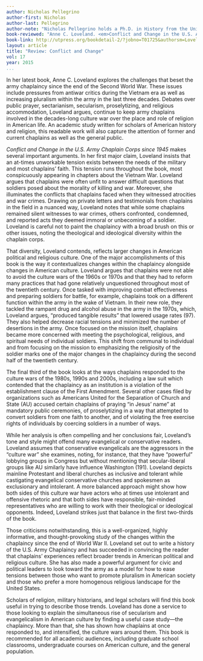 ```yaml
---
author: Nicholas Pellegrino
author-first: Nicholas
author-last: Pellegrino
author-note: "Nicholas Pellegrino holds a Ph.D. in History from the University of Nevada, Las Vegas."
book-reviewed: "Anne C. Loveland. <em>Conflict and Change in the U.S. Army Chaplain Corps since 1945</em>. Knoxville, Tennessee: The University of Tennessee Press, 2014.  xvii + 349 pp. ISBN 978-1-62190-012-2."
book-link: http://utpress.org/bookdetail-2/?jobno=T01725&authorsm=Loveland,%20Anne%20C.
layout: article
title: "Review: Conflict and Change"
vol: 17
year: 2015
...
```


In her latest book, Anne C. Loveland explores the challenges that beset the army chaplaincy since the end of the Second World War. These issues include pressures from antiwar critics during the Vietnam era as well as increasing pluralism within the army in the last three decades. Debates over public prayer, sectarianism, secularism, proselytizing, and religious accommodation, Loveland argues, continue to keep army chaplains involved in the decades-long culture war over the place and role of religion in American life. An academic study written for scholars of American history and religion, this readable work will also capture the attention of former and current chaplains as well as the general public. 

*Conflict and Change in the U.S. Army Chaplain Corps since 1945* makes several important arguments. In her first major claim, Loveland insists that an at-times unworkable tension exists between the needs of the military and most chaplains’ faith. This tension runs throughout the book, most conspicuously appearing in chapters about the Vietnam War. Loveland argues that chaplains were often unfit to answer difficult questions that soldiers posed about the morality of killing and war. Moreover, she illuminates the conflicts that chaplains faced when they witnessed atrocities and war crimes. Drawing on private letters and testimonials from chaplains in the field in a nuanced way, Loveland notes that while some chaplains remained silent witnesses to war crimes, others confronted, condemned, and reported acts they deemed immoral or unbecoming of a soldier. Loveland is careful not to paint the chaplaincy with a broad brush on this or other issues, noting the theological and ideological diversity within the chaplain corps. 

That diversity, Loveland contends, reflects larger changes in American political and religious culture. One of the major accomplishments of this book is the way it contextualizes changes within the chaplaincy alongside changes in American culture. Loveland argues that chaplains were not able to avoid the culture wars of the 1960s or 1970s and that they had to reform many practices that had gone relatively unquestioned throughout most of the twentieth century. Once tasked with improving combat effectiveness and preparing soldiers for battle, for example, chaplains took on a different function within the army in the wake of Vietnam. In their new role, they tackled the rampant drug and alcohol abuse in the army in the 1970s, which, Loveland argues, “produced tangible results” that lowered usage rates (97). They also helped decrease racial tensions and minimized the number of desertions in the army. Once focused on the mission itself, chaplains became more concerned with meeting the psychological, religious, and spiritual needs of individual soldiers. This shift from communal to individual and from focusing on the mission to emphasizing the religiosity of the soldier marks one of the major changes in the chaplaincy during the second half of the twentieth century.

The final third of the book looks at the ways chaplains responded to the culture wars of the 1980s, 1990s and 2000s, including a law suit which contended that the chaplaincy as an institution is a violation of the establishment clause of the First Amendment. Several other cases filed by organizations such as Americans United for the Separation of Church and State (AU) accused certain chaplains of praying “in Jesus’ name” at mandatory public ceremonies, of proselytizing in a way that attempted to convert soldiers from one faith to another, and of violating the free exercise rights of individuals by coercing soldiers in a number of ways. 

While her analysis is often compelling and her conclusions fair, Loveland’s tone and style might offend many evangelical or conservative readers. Loveland assumes that conservative evangelicals are the aggressors in the “culture war” she examines, noting, for instance, that they have “powerful” lobbying groups in Congress but without mentioning that secular-liberal groups like AU similarly have influence Washington (191). Loveland depicts mainline Protestant and liberal churches as inclusive and tolerant while castigating evangelical conservative churches and spokesmen as exclusionary and intolerant. A more balanced approach might show how both sides of this culture war have actors who at times use intolerant and offensive rhetoric and that both sides have responsible, fair-minded representatives who are willing to work with their theological or ideological opponents. Indeed, Loveland strikes just that balance in the first two-thirds of the book. 

Those criticisms notwithstanding, this is a well-organized, highly informative, and thought-provoking study of the changes within the chaplaincy since the end of World War II. Loveland set out to write a history of the U.S. Army Chaplaincy and has succeeded in convincing the reader that chaplains’ experiences reflect broader trends in American political and religious culture. She has also made a powerful argument for civic and political leaders to look toward the army as a model for how to ease tensions between those who want to promote pluralism in American society and those who prefer a more homogenous religious landscape for the United States. 

Scholars of religion, military historians, and legal scholars will find this book useful in trying to describe those trends. Loveland has done a service to those looking to explain the simultaneous rise of secularism and evangelicalism in American culture by finding a useful case study—the chaplaincy. More than that, she has shown how chaplains at once responded to, and intensified, the culture wars around them. This book is recommended for all academic audiences, including graduate school classrooms, undergraduate courses on American culture, and the general population. 
